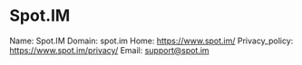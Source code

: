 
# Spot.IM

Name: Spot.IM
Domain: spot.im
Home: https://www.spot.im/
Privacy_policy: https://www.spot.im/privacy/
Email: support@spot.im
